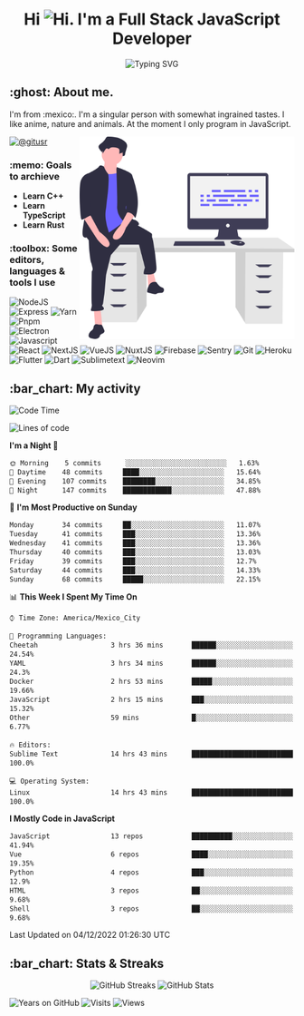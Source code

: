 <h1 align="center">Hi <img src="https://emojis.slackmojis.com/emojis/images/1579216111/7550/pikachu_wave.gif?1579216111" alt="Hi" width="28" />. I'm a Full Stack JavaScript Developer</h1>
<p align="center">
  <img src="https://readme-typing-svg.herokuapp.com?color=0389FF&amp;center=true&amp;lines=I+%E2%9D%A4%EF%B8%8F+JavaScript;I+%E2%9D%A4%EF%B8%8F+Anime;I+%E2%9D%A4%EF%B8%8F+Nature" alt="Typing SVG" />
</p>

<h2>:ghost: About me.</h2>
<p>
  I'm from :mexico:. I'm a singular person with somewhat ingrained tastes. I like anime, nature and animals. At the moment I only program in JavaScript.
</p>

<img src="https://raw.githubusercontent.com/hypernova7/hypernova7/main/static/images/undraw_feeling_proud_qne1.svg" align="right" alt="Hero Image" width="380" />

<p>
  <a href="https://t.me/gitusr"><img src="https://genx.vercel.app/api/icon/telegram" alt="@gitusr" /></a>
</p>

<h3>:memo: Goals to archieve</h3>
<ul>
  <li><strong>Learn C++</strong></li>
  <li><strong>Learn TypeScript</strong></li>
  <li><strong>Learn Rust</strong></li>
</ul>

<h3>:toolbox: Some editors, languages & tools I use</h3>
<p>
  <img src="https://genx.vercel.app/api/icon/node.js" alt="NodeJS" />
  <img src="https://genx.vercel.app/api/icon/express" alt="Express" />
  <img src="https://genx.vercel.app/api/icon/yarn" alt="Yarn" />
  <img src="https://genx.vercel.app/api/icon/pnpm" alt="Pnpm" />
  <img src="https://genx.vercel.app/api/icon/electron" alt="Electron" />
  <img src="https://genx.vercel.app/api/icon/javascript" alt="Javascript" />
  <img src="https://genx.vercel.app/api/icon/react" alt="React" />
  <img src="https://genx.vercel.app/api/icon/next.js" alt="NextJS" />
  <img src="https://genx.vercel.app/api/icon/vue.js" alt="VueJS" />
  <img src="https://genx.vercel.app/api/icon/nuxt.js" alt="NuxtJS" />
  <img src="https://genx.vercel.app/api/icon/firebase" alt="Firebase" />
  <img src="https://genx.vercel.app/api/icon/sentry" alt="Sentry" />
  <img src="https://genx.vercel.app/api/icon/git" alt="Git" />
  <img src="https://genx.vercel.app/api/icon/heroku" alt="Heroku" />
  <img src="https://genx.vercel.app/api/icon/flutter" alt="Flutter" />
  <img src="https://genx.vercel.app/api/icon/dart" alt="Dart" />
  <img src="https://genx.vercel.app/api/icon/sublimetext" alt="Sublimetext" />
  <img src="https://genx.vercel.app/api/icon/neovim" alt="Neovim" />
</p>

<h2>:bar_chart: My activity</h2>

<!--START_SECTION:waka-->
![Code Time](http://img.shields.io/badge/Code%20Time-1%2C582%20hrs%2047%20mins-blue)

![Lines of code](https://img.shields.io/badge/From%20Hello%20World%20I%27ve%20Written-106%20Thousand%20lines%20of%20code-blue)

**I'm a Night 🦉** 

```text
🌞 Morning    5 commits      ░░░░░░░░░░░░░░░░░░░░░░░░░   1.63% 
🌆 Daytime    48 commits     ████░░░░░░░░░░░░░░░░░░░░░   15.64% 
🌃 Evening    107 commits    ████████░░░░░░░░░░░░░░░░░   34.85% 
🌙 Night      147 commits    ████████████░░░░░░░░░░░░░   47.88%

```
📅 **I'm Most Productive on Sunday** 

```text
Monday       34 commits     ██░░░░░░░░░░░░░░░░░░░░░░░   11.07% 
Tuesday      41 commits     ███░░░░░░░░░░░░░░░░░░░░░░   13.36% 
Wednesday    41 commits     ███░░░░░░░░░░░░░░░░░░░░░░   13.36% 
Thursday     40 commits     ███░░░░░░░░░░░░░░░░░░░░░░   13.03% 
Friday       39 commits     ███░░░░░░░░░░░░░░░░░░░░░░   12.7% 
Saturday     44 commits     ███░░░░░░░░░░░░░░░░░░░░░░   14.33% 
Sunday       68 commits     █████░░░░░░░░░░░░░░░░░░░░   22.15%

```


📊 **This Week I Spent My Time On** 

```text
⌚︎ Time Zone: America/Mexico_City

💬 Programming Languages: 
Cheetah                  3 hrs 36 mins       ██████░░░░░░░░░░░░░░░░░░░   24.54% 
YAML                     3 hrs 34 mins       ██████░░░░░░░░░░░░░░░░░░░   24.3% 
Docker                   2 hrs 53 mins       █████░░░░░░░░░░░░░░░░░░░░   19.66% 
JavaScript               2 hrs 15 mins       ███░░░░░░░░░░░░░░░░░░░░░░   15.32% 
Other                    59 mins             █░░░░░░░░░░░░░░░░░░░░░░░░   6.77%

🔥 Editors: 
Sublime Text             14 hrs 43 mins      █████████████████████████   100.0%

💻 Operating System: 
Linux                    14 hrs 43 mins      █████████████████████████   100.0%

```

**I Mostly Code in JavaScript** 

```text
JavaScript               13 repos            ██████████░░░░░░░░░░░░░░░   41.94% 
Vue                      6 repos             ████░░░░░░░░░░░░░░░░░░░░░   19.35% 
Python                   4 repos             ███░░░░░░░░░░░░░░░░░░░░░░   12.9% 
HTML                     3 repos             ██░░░░░░░░░░░░░░░░░░░░░░░   9.68% 
Shell                    3 repos             ██░░░░░░░░░░░░░░░░░░░░░░░   9.68%

```



 Last Updated on 04/12/2022 01:26:30 UTC
<!--END_SECTION:waka-->

<h2>:bar_chart: Stats & Streaks</h2>
<p align="center">
  <img src="https://github-readme-streak-stats.herokuapp.com/?user=hypernova7&amp;theme=nord" alt="GitHub Streaks" width="49%" />
  <img src="https://gitcard.vercel.app/api?username=hypernova7&amp;show_icons=true&amp;theme=nord" alt="GitHub Stats" width="49%" />
</p>

<p align="left">
  <img src="https://badges.pufler.dev/years/hypernova7?style=for-the-badge&amp;color=0389ff&amp;labelColor=334455&amp;logo=github" alt="Years on GitHub" />
  <img src="https://badges.pufler.dev/visits/hypernova7/hypernova7?style=for-the-badge&amp;color=0389ff&amp;labelColor=334455&amp;logo=github" alt="Visits" />
  <img src="https://genx.vercel.app/api/views/hypernova7" alt="Views" />
</p>
